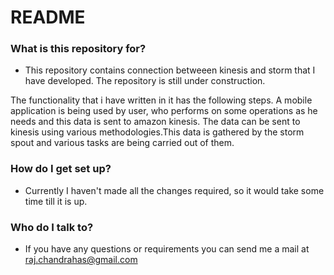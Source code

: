 # README #
 
### What is this repository for? ###

* This repository contains connection betweeen kinesis and storm that I have developed. The repository is still under construction.

The functionality that i have written in it has the following steps.
  A mobile application is being used by user, who performs on some operations as he needs and this data is sent to amazon kinesis. The data can be sent to kinesis using various methodologies.This data is gathered by the storm spout and various tasks are being carried out of them.

### How do I get set up? ###

* Currently I haven't made all the changes required, so it would take some time till it is up.

### Who do I talk to? ###

* If you have any questions or requirements you can send me a mail at 
raj.chandrahas@gmail.com